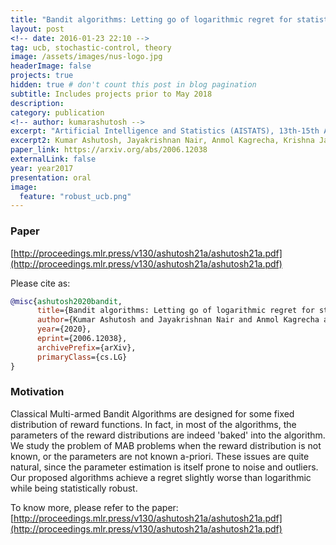 ```yaml
---
title: "Bandit algorithms: Letting go of logarithmic regret for statistical robustness"
layout: post
<!-- date: 2016-01-23 22:10 -->
tag: ucb, stochastic-control, theory
image: /assets/images/nus-logo.jpg
headerImage: false
projects: true
hidden: true # don't count this post in blog pagination
subtitle: Includes projects prior to May 2018
description: 
category: publication
<!-- author: kumarashutosh -->
excerpt: "Artificial Intelligence and Statistics (AISTATS), 13th-15th April 2021, Online Conference <br> <b>Oral Presentation (Selection rate: 3%)</b>"
excerpt2: Kumar Ashutosh, Jayakrishnan Nair, Anmol Kagrecha, Krishna Jagannathan
paper_link: https://arxiv.org/abs/2006.12038
externalLink: false
year: year2017
presentation: oral
image:
  feature: "robust_ucb.png"
---
```


### Paper

[http://proceedings.mlr.press/v130/ashutosh21a/ashutosh21a.pdf](http://proceedings.mlr.press/v130/ashutosh21a/ashutosh21a.pdf)

Please cite as:

```bibtex
@misc{ashutosh2020bandit,
      title={Bandit algorithms: Letting go of logarithmic regret for statistical robustness}, 
      author={Kumar Ashutosh and Jayakrishnan Nair and Anmol Kagrecha and Krishna Jagannathan},
      year={2020},
      eprint={2006.12038},
      archivePrefix={arXiv},
      primaryClass={cs.LG}
}
```

### Motivation &nbsp;

Classical Multi-armed Bandit Algorithms are designed for some fixed distribution of reward functions. In fact, in most of the algorithms, the parameters of the reward distributions are indeed 'baked' into the algorithm. We study the problem of MAB problems when the reward distribution is not known, or the parameters are not known a-priori. These issues are quite natural, since the parameter estimation is itself prone to noise and outliers. Our proposed algorithms achieve a regret slightly worse than logarithmic while being statistically robust.

To know more, please refer to the paper: [http://proceedings.mlr.press/v130/ashutosh21a/ashutosh21a.pdf](http://proceedings.mlr.press/v130/ashutosh21a/ashutosh21a.pdf) 